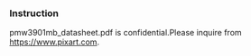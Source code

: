 ### Instruction

pmw3901mb_datasheet.pdf is confidential.Please inquire from https://www.pixart.com.
